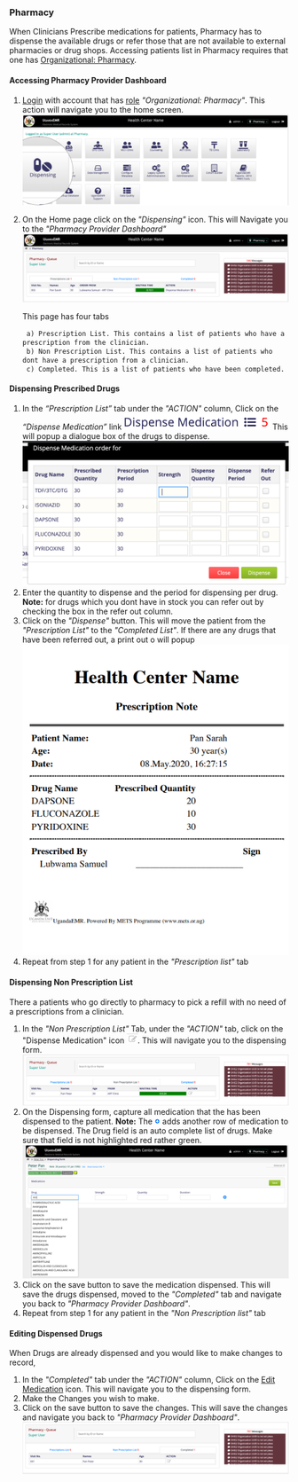 ### Pharmacy
When Clinicians Prescribe medications for patients, Pharmacy has to dispense the available drugs or refer those that are not available to external pharmacies or drug shops.
Accessing patients list in Pharmacy requires that one has [Organizational: Pharmacy](../installation-and-configuration/roles.md).

#### Accessing Pharmacy Provider Dashboard
1. [Login](../../login.md) with account that has [role](../installation-and-configuration/roles.md) _"Organizational: Pharmacy"_. This action will navigate you to the home screen. 
 ![Home Screen](../../images/poc/poc_pharmacy_home_page.png)

2. On the Home page click on the _"Dispensing"_ icon. This will Navigate you to the _"Pharmacy Provider Dashboard"_
 ![Pharmacy Provider Dashboard](../../images/poc/poc_pharmacy_provider_dashboard.png)

    This page has four tabs 

        a) Prescription List. This contains a list of patients who have a prescription from the clinician.
        b) Non Prescription List. This contains a list of patients who dont have a prescription from a clinician.
        c) Completed. This is a list of patients who have been completed. 

#### Dispensing Prescribed Drugs
1. In  the _“Prescription List”_ tab under the _"ACTION"_ column, Click on the _“Dispense Medication”_ link ![Dispense Medication](../../images/poc/poc_dispense_icon.png) This will  popup a dialogue box of the drugs to dispense.
![Home Page](../../images/poc/poc_dispense_prescribed_drugs.png)
2. Enter the quantity to dispense and the period for dispensing per drug.
**Note:** for drugs which you dont have in stock you can refer out by checking the box in the refer out column.
3. Click on the _"Dispense"_ button. This will move the patient from the _"Prescription List"_ to the _"Completed List"_.
If there are any drugs that have been referred out, a print out o will popup
![Prescription List](../../images/poc/poc_dispensing_print_out.png)
4. Repeat from step 1 for any patient in the _"Prescription list"_ tab

#### Dispensing Non Prescription List
There a patients who go directly to pharmacy to pick a refill with no need of a prescriptions from a clinician. 
1. In the _"Non Prescription List"_ Tab, under the _"ACTION"_ tab, click on the "Dispense Medication" icon ![Dispense Medication](../../images/poc/poc_edit_icon.png). This will navigate you to the dispensing form.
![Non Prescription List](../../images/poc/poc_pharmacy_non_prescription_list.png)
2. On the Dispensing form, capture all medication that the has been dispensed to the patient. 
 **Note:** The ![Add more icon](../../images/poc/poc_add_more.png) adds another row of medication to be dispensed. 
    The Drug field is an auto complete list of drugs. Make sure that field is not highlighted red rather green.
  ![Dispensing Form](../../images/poc/poc_dispensing_form.png)
3. Click on the save button to save the medication dispensed. This will save the drugs dispensed, moved to the _"Completed"_ tab and navigate you back to _"Pharmacy Provider Dashboard"_. 
4. Repeat from step 1 for any patient in the _"Non Prescription list"_ tab

#### Editing Dispensed Drugs
When Drugs are already dispensed and you would like to make changes to record, 
1. In the _"Completed"_ tab under the _"ACTION"_ column, Click on the [Edit Medication](../../images/poc/poc_edit_icon.png) icon. This will navigate you to the dispensing form. 
2. Make the Changes you wish to make. 
3. Click on the save button to save the changes. This will save the changes and navigate you back to _"Pharmacy Provider Dashboard"_.  
![Completed List](../../images/poc/poc_pharmacy_completed.png)